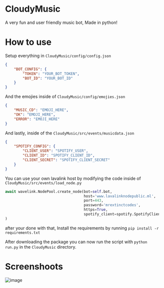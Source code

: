 # CloudyMusic
A very fun and user friendly music bot, Made in python!


# How to use
Setup everything in `CloudyMusic/config/config.json`

```json
{
    "BOT_CONFIG": {
        "TOKEN": "YOUR_BOT_TOKEN",
        "BOT_ID": "YOUR_BOT_ID"
    }
}
```

And the emojies inside of `CloudyMusic/config/emojies.json`


```json
{
    "MUSIC_CD": "EMOJI_HERE",
    "OK": "EMOJI_HERE",
    "ERROR": "EMOJI_HERE"
}
```

And lastly, inside of the `CloudyMusic/src/events/musicdata.json`

```json
{
    "SPOTIFY_CONFIG": {
        "CLIENT_USER": "SPOTIFY_USER",
        "CLIENT_ID": "SPOTIFY_CLIENT_ID",
        "CLIENT_SECRET": "SPOTIFY_CLIENT_SECRET"
    }
}
```

You can use your own lavalink host by modifying the code inside of `CloudyMusic/src/events/load_node.py`

```python
await wavelink.NodePool.create_node(bot=self.bot,
                                    host='www.lavalinknodepublic.ml',
                                    port=443,
                                    password='mrextinctcodes',
                                    https=True,
                                    spotify_client=spotify.SpotifyClient(client_id=clientID, client_secret=clientSecret)
)
```

after your done with that, Install the requirements by running `pip install -r requirements.txt`

After downloading the package you can now run the script with `python run.py` in the `CloudyMusic` directory.


# Screenshoots
![image](https://user-images.githubusercontent.com/101402577/210167424-6253f3f4-f64d-4a42-9c53-d7d85fbf6e53.png)

